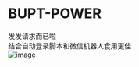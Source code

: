 # BUPT-POWER
发发请求而已啦  
结合自动登录脚本和微信机器人食用更佳  
![image](https://github.com/Lynnette177/BUPT-POWER/assets/68948483/8eca275e-53c3-4ddc-8da2-c455b47f14aa)
